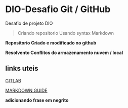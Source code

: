 # DIO-Desafio Git / GitHub 
Desafio de projeto DIO

> Criando repositorio
> Usando syntax Markdown

**Repositorio Criado e modificado no github**

**Resolvento Conflitos do armazenamento nuvem / local**

## links uteis
[GITLAB](https://docs.gitlab.com/ee/gitlab-basics/add-file.html)

[MARKDOWN GUIDE](https://www.markdownguide.org/basic-syntax/)



**adicionando frase em negrito**
